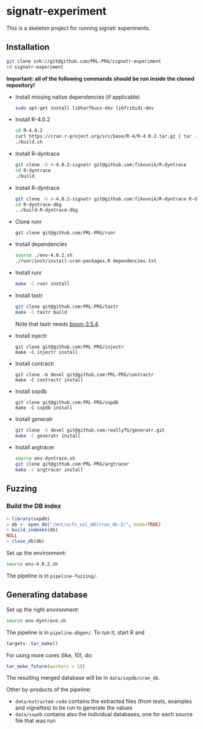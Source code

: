 # signatr-experiment

This is a skeleton project for running signatr experiments.

## Installation

``` sh
git clone ssh://git@github.com/PRL-PRG/signatr-experiment
cd signatr-experiment
```
**Important: all of the following commands should be run inside the cloned repository!**

- Install missing native dependencies (if applicable)

    ```sh
    sudo apt-get install libharfbuzz-dev libfribidi-dev
    ```

- Install R-4.0.2

    ```sh
    cd R-4.0.2
    curl https://cran.r-project.org/src/base/R-4/R-4.0.2.tar.gz | tar --strip-components=1 -xzf -
    ./build.sh
    ```

- Install R-dyntrace

    ```sh
    git clone -b r-4.0.2-signatr git@github.com:fikovnik/R-dyntrace
    cd R-dyntrace
    ./build
    ```

- Install R-dyntrace

    ```sh
    git clone -b r-4.0.2-signatr git@github.com:fikovnik/R-dyntrace R-dyntrace-dbg
    cd R-dyntrace-dbg
    ../build-R-dyntrace-dbg
    ```
- Clone runr

    ```
    git clone git@github.com:PRL-PRG/runr
    ```
    
- Install dependencies

    ```sh
    source ./env-4.0.2.sh
    ./runr/inst/install-cran-packages.R dependencies.txt
    ```

- Install runr

    ```sh
    make -C runr install
    ```

- Install tastr

    ```sh
    git clone git@github.com:PRL-PRG/tastr
    make -C tastr build
    ```

    Note that tastr needs [bison-3.5.4](https://ftp.gnu.org/gnu/bison/bison-3.5.4.tar.gz).

- Install injectr

    ```
    git clone git@github.com:PRL-PRG/injectr
    make -C injectr install
    ```

- Install contractr

    ```
    git clone -b devel git@github.com:PRL-PRG/contractr
    make -C contractr install
    ```

- Install sxpdb

    ```
    git clone git@github.com:PRL-PRG/sxpdb
    make -C sxpdb install
    ```

- Install generatr

    ```sh
    git clone -b devel git@github.com:reallyTG/generatr.git
    make -C generatr install
    ```

- Install argtracer

    ```sh
    source env-dyntrace.sh
    git clone git@github.com:PRL-PRG/argtracer
    make -C argtracer install
    ```

## Fuzzing

### Build the DB index

```R
> library(sxpdb)
> db <- open_db("/mnt/ocfs_vol_00/cran_db-3/", mode=TRUE)
> build_indexes(db)
NULL
> close_db(db)
```

Set up the environment:

```sh
source env-4.0.2.sh
```

The pipeline is in `pipeline-fuzzing/`.

## Generating database

Set up the right environment:

```sh 
source env-dyntrace.sh
```

The pipeline is in `pipeline-dbgen/`.
To run it, start R and

```R
targets::tar_make()
```

For using more cores (like, 10), do:

```R
tar_make_future(workers = 10)
```

The resulting merged database will be in `data/sxpdb/cran_db`.

Other by-products of the pipeline:

- `data/extracted-code` contains the extracted files (from tests, examples and vignettes) to be run to generate the values
- `data/sxpdb` contains also the individual databases, one for each source file that was run


